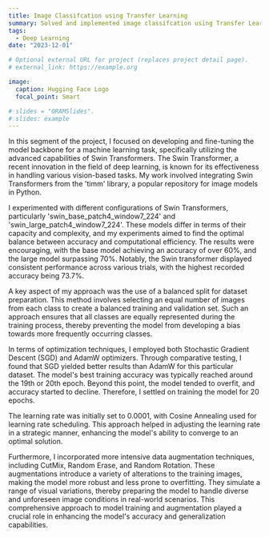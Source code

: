 ```yaml
---
title: Image Classifcation using Transfer Learning
summary: Solved and implemented image classifcation using Transfer Learning with PyTorch and Hugging Face models
tags:
  - Deep Learning
date: "2023-12-01"

# Optional external URL for project (replaces project detail page).
# external_link: https://example.org

image:
  caption: Hugging Face Logo
  focal_point: Smart

# slides = "ORAMSlides".
# slides: example
---
```


In this segment of the project, I focused on developing and fine-tuning the model backbone for a machine learning task, specifically utilizing the advanced capabilities of Swin Transformers. The Swin Transformer, a recent innovation in the field of deep learning, is known for its effectiveness in handling various vision-based tasks. My work involved integrating Swin Transformers from the 'timm' library, a popular repository for image models in Python.

I experimented with different configurations of Swin Transformers, particularly 'swin_base_patch4_window7_224' and 'swin_large_patch4_window7_224'. These models differ in terms of their capacity and complexity, and my experiments aimed to find the optimal balance between accuracy and computational efficiency. The results were encouraging, with the base model achieving an accuracy of over 60%, and the large model surpassing 70%. Notably, the Swin transformer displayed consistent performance across various trials, with the highest recorded accuracy being 73.7%.

A key aspect of my approach was the use of a balanced split for dataset preparation. This method involves selecting an equal number of images from each class to create a balanced training and validation set. Such an approach ensures that all classes are equally represented during the training process, thereby preventing the model from developing a bias towards more frequently occurring classes.

In terms of optimization techniques, I employed both Stochastic Gradient Descent (SGD) and AdamW optimizers. Through comparative testing, I found that SGD yielded better results than AdamW for this particular dataset. The model's best training accuracy was typically reached around the 19th or 20th epoch. Beyond this point, the model tended to overfit, and accuracy started to decline. Therefore, I settled on training the model for 20 epochs.

The learning rate was initially set to 0.0001, with Cosine Annealing used for learning rate scheduling. This approach helped in adjusting the learning rate in a strategic manner, enhancing the model's ability to converge to an optimal solution.

Furthermore, I incorporated more intensive data augmentation techniques, including CutMix, Random Erase, and Random Rotation. These augmentations introduce a variety of alterations to the training images, making the model more robust and less prone to overfitting. They simulate a range of visual variations, thereby preparing the model to handle diverse and unforeseen image conditions in real-world scenarios. This comprehensive approach to model training and augmentation played a crucial role in enhancing the model's accuracy and generalization capabilities.